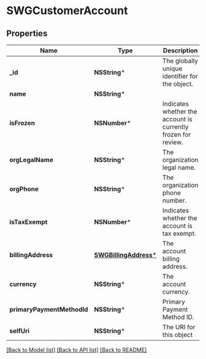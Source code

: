 # SWGCustomerAccount

## Properties
Name | Type | Description | Notes
------------ | ------------- | ------------- | -------------
**_id** | **NSString*** | The globally unique identifier for the object. | [optional] 
**name** | **NSString*** |  | [optional] 
**isFrozen** | **NSNumber*** | Indicates whether the account is currently frozen for review. | [default to @0]
**orgLegalName** | **NSString*** | The organization legal name. | 
**orgPhone** | **NSString*** | The organization phone number. | 
**isTaxExempt** | **NSNumber*** | Indicates whether the account is tax exempt. | [default to @0]
**billingAddress** | [**SWGBillingAddress***](SWGBillingAddress.md) | The account billing address. | 
**currency** | **NSString*** | The account currency. | 
**primaryPaymentMethodId** | **NSString*** | Primary Payment Method ID. | [optional] 
**selfUri** | **NSString*** | The URI for this object | [optional] 

[[Back to Model list]](../README.md#documentation-for-models) [[Back to API list]](../README.md#documentation-for-api-endpoints) [[Back to README]](../README.md)


